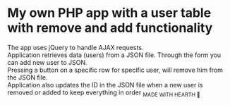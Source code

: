 # My own PHP app with a user table with remove and add functionality
The app uses jQuery to handle AJAX requests.<br>
Application retrieves data (users) from a JSON file.
Through the form you can add new user to JSON.<br>
Pressing a button on a specific row for specific user, will remove him from the JSON file.<br>
Application also updates the ID in the JSON file when a new user is removed or added to keep everything in order
<sub>MADE WITH HEARTH 🖤</sub>

